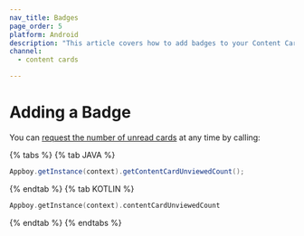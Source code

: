 ```yaml
---
nav_title: Badges
page_order: 5
platform: Android
description: "This article covers how to add badges to your Content Cards in your Android application."
channel:
  - content cards

---
```


# Adding a Badge

You can [request the number of unread cards][1] at any time by calling:

{% tabs %}
{% tab JAVA %}

```java
Appboy.getInstance(context).getContentCardUnviewedCount();
```

{% endtab %}
{% tab KOTLIN %}

```kotlin
Appboy.getInstance(context).contentCardUnviewedCount
```

{% endtab %}
{% endtabs %}

[1]: https://appboy.github.io/appboy-android-sdk/javadocs/com/appboy/Appboy.html#getContentCardUnviewedCount--
